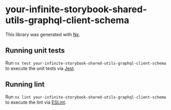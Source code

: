 # your-infinite-storybook-shared-utils-graphql-client-schema

This library was generated with [Nx](https://nx.dev).

## Running unit tests

Run `nx test your-infinite-storybook-shared-utils-graphql-client-schema` to execute the unit tests via [Jest](https://jestjs.io).

## Running lint

Run `nx lint your-infinite-storybook-shared-utils-graphql-client-schema` to execute the lint via [ESLint](https://eslint.org/).
